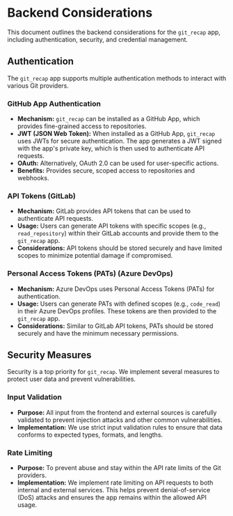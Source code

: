 # Backend Considerations

This document outlines the backend considerations for the `git_recap` app, including authentication, security, and credential management.

## Authentication

The `git_recap` app supports multiple authentication methods to interact with various Git providers.

### GitHub App Authentication

-   **Mechanism:** `git_recap` can be installed as a GitHub App, which provides fine-grained access to repositories.
-   **JWT (JSON Web Token):** When installed as a GitHub App, `git_recap` uses JWTs for secure authentication. The app generates a JWT signed with the app's private key, which is then used to authenticate API requests.
-   **OAuth:** Alternatively, OAuth 2.0 can be used for user-specific actions.
-   **Benefits:** Provides secure, scoped access to repositories and webhooks.

### API Tokens (GitLab)

-   **Mechanism:** GitLab provides API tokens that can be used to authenticate API requests.
-   **Usage:** Users can generate API tokens with specific scopes (e.g., `read_repository`) within their GitLab accounts and provide them to the `git_recap` app.
-   **Considerations:** API tokens should be stored securely and have limited scopes to minimize potential damage if compromised.

### Personal Access Tokens (PATs) (Azure DevOps)

-   **Mechanism:** Azure DevOps uses Personal Access Tokens (PATs) for authentication.
-   **Usage:** Users can generate PATs with defined scopes (e.g., `code_read`) in their Azure DevOps profiles. These tokens are then provided to the `git_recap` app.
-   **Considerations:** Similar to GitLab API tokens, PATs should be stored securely and have the minimum necessary permissions.

## Security Measures

Security is a top priority for `git_recap`. We implement several measures to protect user data and prevent vulnerabilities.

### Input Validation

-   **Purpose:** All input from the frontend and external sources is carefully validated to prevent injection attacks and other common vulnerabilities.
-   **Implementation:** We use strict input validation rules to ensure that data conforms to expected types, formats, and lengths.

### Rate Limiting

-   **Purpose:** To prevent abuse and stay within the API rate limits of the Git providers.
-   **Implementation:** We implement rate limiting on API requests to both internal and external services. This helps prevent denial-of-service (DoS) attacks and ensures the app remains within the allowed API usage.